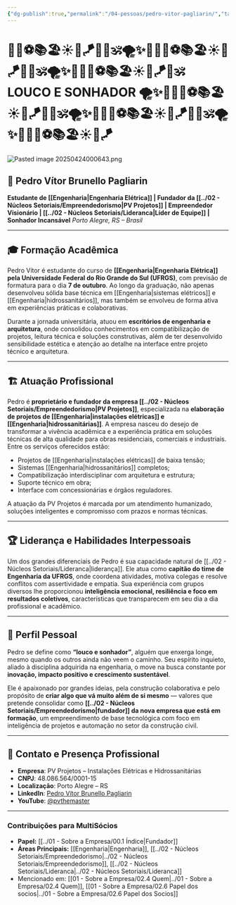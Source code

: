 ```yaml
---
{"dg-publish":true,"permalink":"/04-pessoas/pedro-vitor-pagliarin/","tags":["person","profile","engenharia","energia","hidrossanitario","empreendedor","lideranca","fundador"]}
---
```





# 🌱🧘⚽📚🏖️☀️🤝🪁🚴🐠🕉️🌪️✨💭🌱🧘⚽📚🏖️☀️🤝🪁🚴🐠🕉️🌪️✨💭🌱🧘⚽📚🏖️☀️🤝🪁🚴🕉️   LOUCO E SONHADOR 🌪️✨💭🌱🧘⚽📚🏖️☀️🤝🪁🚴🐠🕉️🌪️✨💭🌱🧘⚽📚🏖️☀️🤝🪁🚴🐠🕉️🌪️✨💭🌱🧘⚽📚🏖️☀️🤝🪁





























![Pasted image 20250424000643.png](/img/user/Pasted%20image%2020250424000643.png)

## 🧠 Pedro Vítor Brunello Pagliarin

**Estudante de [[Engenharia\|Engenharia Elétrica]] | Fundador da [[../02 - Núcleos Setoriais/Empreendedorismo\|PV Projetos]] | Empreendedor Visionário | [[../02 - Núcleos Setoriais/Lideranca\|Líder de Equipe]] | Sonhador Incansável**
_Porto Alegre, RS – Brasil_

---

## 🎓 Formação Acadêmica

Pedro Vítor é estudante do curso de **[[Engenharia\|Engenharia Elétrica]] pela Universidade Federal do Rio Grande do Sul (UFRGS)**, com previsão de formatura para o dia **7 de outubro**. Ao longo da graduação, não apenas desenvolveu sólida base técnica em [[Engenharia\|sistemas elétricos]] e [[Engenharia\|hidrossanitários]], mas também se envolveu de forma ativa em experiências práticas e colaborativas.

Durante a jornada universitária, atuou em **escritórios de engenharia e arquitetura**, onde consolidou conhecimentos em compatibilização de projetos, leitura técnica e soluções construtivas, além de ter desenvolvido sensibilidade estética e atenção ao detalhe na interface entre projeto técnico e arquitetura.

---

## 🏗️ Atuação Profissional

Pedro é **proprietário e fundador da empresa [[../02 - Núcleos Setoriais/Empreendedorismo\|PV Projetos]]**, especializada na **elaboração de projetos de [[Engenharia\|instalações elétricas]] e [[Engenharia\|hidrossanitárias]]**. A empresa nasceu do desejo de transformar a vivência acadêmica e a experiência prática em soluções técnicas de alta qualidade para obras residenciais, comerciais e industriais. Entre os serviços oferecidos estão:

- Projetos de [[Engenharia\|instalações elétricas]] de baixa tensão;
- Sistemas [[Engenharia\|hidrossanitários]] completos;
- Compatibilização interdisciplinar com arquitetura e estrutura;
- Suporte técnico em obra;
- Interface com concessionárias e órgãos reguladores.

A atuação da PV Projetos é marcada por um atendimento humanizado, soluções inteligentes e compromisso com prazos e normas técnicas.

---

## 🏆 Liderança e Habilidades Interpessoais

Um dos grandes diferenciais de Pedro é sua capacidade natural de [[../02 - Núcleos Setoriais/Lideranca\|liderança]]. Ele atua como **capitão do time de Engenharia da UFRGS**, onde coordena atividades, motiva colegas e resolve conflitos com assertividade e empatia. Sua experiência com grupos diversos lhe proporcionou **inteligência emocional, resiliência e foco em resultados coletivos**, características que transparecem em seu dia a dia profissional e acadêmico.

---

## 🚀 Perfil Pessoal

Pedro se define como **“louco e sonhador”**, alguém que enxerga longe, mesmo quando os outros ainda não veem o caminho. Seu espírito inquieto, aliado à disciplina adquirida na engenharia, o move na busca constante por **inovação, impacto positivo e crescimento sustentável**.

Ele é apaixonado por grandes ideias, pela construção colaborativa e pelo propósito de **criar algo que vá muito além de si mesmo** — valores que pretende consolidar como **[[../02 - Núcleos Setoriais/Empreendedorismo\|fundador]] da nova empresa que está em formação**, um empreendimento de base tecnológica com foco em inteligência de projetos e automação no setor da construção civil.

---

## 📎 Contato e Presença Profissional

- **Empresa**: PV Projetos – Instalações Elétricas e Hidrossanitárias
- **CNPJ**: 48.086.564/0001-15
- **Localização**: Porto Alegre – RS
- **LinkedIn**: [Pedro Vítor Brunello Pagliarin](https://br.linkedin.com/in/pedro-vitor-22a1b2190)
- **YouTube**: [@pvthemaster](https://www.youtube.com/@pvthemaster)

---

### Contribuições para MultiSócios
*   **Papel:** [[../01 - Sobre a Empresa/00.1 Índice\|Fundador]]
*   **Áreas Principais:** [[Engenharia\|Engenharia]], [[../02 - Núcleos Setoriais/Empreendedorismo\|../02 - Núcleos Setoriais/Empreendedorismo]], [[../02 - Núcleos Setoriais/Lideranca\|../02 - Núcleos Setoriais/Lideranca]]
*   Mencionado em: [[01 - Sobre a Empresa/02.4 Quem\|../01 - Sobre a Empresa/02.4 Quem]], [[01 - Sobre a Empresa/02.6 Papel dos socios\|../01 - Sobre a Empresa/02.6 Papel dos Socios]]